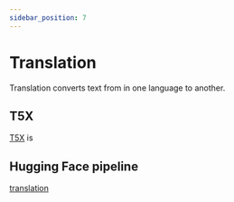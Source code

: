 ```yaml
---
sidebar_position: 7
---
```


# Translation

Translation converts text from in one language to another.

## T5X

[T5X](https://github.com/google-research/t5x) is

## Hugging Face pipeline

[translation](https://huggingface.co/tasks/translation)